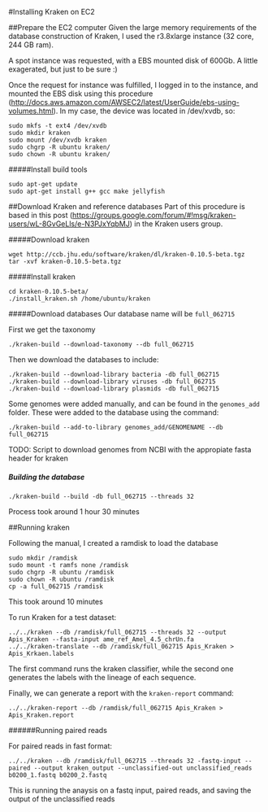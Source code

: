 #Installing Kraken on EC2

##Prepare the EC2 computer
Given the large memory requirements of the database construction of Kraken, I used the r3.8xlarge instance (32 core, 244 GB ram).

A spot instance was requested, with a EBS mounted disk of 600Gb. A little exagerated, but just to be sure :)

Once the request for instance was fulfilled, I logged in to the instance, and mounted the EBS disk using this procedure (http://docs.aws.amazon.com/AWSEC2/latest/UserGuide/ebs-using-volumes.html). In my case, the device was located in /dev/xvdb, so:

	sudo mkfs -t ext4 /dev/xvdb
	sudo mkdir kraken
	sudo mount /dev/xvdb kraken
	sudo chgrp -R ubuntu kraken/
	sudo chown -R ubuntu kraken/

#####Install build tools

	sudo apt-get update
	sudo apt-get install g++ gcc make jellyfish

##Download Kraken and reference databases
Part of this procedure is based in this post (https://groups.google.com/forum/#!msg/kraken-users/wL-8GvGeLls/e-N3PJxYqbMJ) in the Kraken users group.

#####Download kraken

	wget http://ccb.jhu.edu/software/kraken/dl/kraken-0.10.5-beta.tgz
	tar -xvf kraken-0.10.5-beta.tgz


#####Install kraken

	cd kraken-0.10.5-beta/
	./install_kraken.sh /home/ubuntu/kraken

#####Download databases
Our database name will be `full_062715`

First we get the taxonomy

	./kraken-build --download-taxonomy --db full_062715

Then we download the databases to include:

	./kraken-build --download-library bacteria -db full_062715
	./kraken-build --download-library viruses -db full_062715
	./kraken-build --download-library plasmids -db full_062715

Some genomes were added manually, and can be found in the `genomes_add` folder. These were added to the database using the command:

	./kraken-build --add-to-library genomes_add/GENOMENAME --db full_062715

TODO: Script to download genomes from NCBI with the appropiate fasta header for kraken

##### Building the database

	./kraken-build --build -db full_062715 --threads 32

Process took around 1 hour 30 minutes

##Running kraken

Following the manual, I created a ramdisk to load the database

	sudo mkdir /ramdisk
	sudo mount -t ramfs none /ramdisk
	sudo chgrp -R ubuntu /ramdisk
	sudo chown -R ubuntu /ramdisk
	cp -a full_062715 /ramdisk

This took around 10 minutes

To run Kraken for a test dataset:

	../../kraken --db /ramdisk/full_062715 --threads 32 --output Apis_Kraken --fasta-input ame_ref_Amel_4.5_chrUn.fa
	../../kraken-translate --db /ramdisk/full_062715 Apis_Kraken > Apis_Krkaen.labels

The first command runs the kraken classifier, while the second one generates the labels with the lineage of each sequence.

Finally, we can generate a report with the `kraken-report` command:

	../../kraken-report --db /ramdisk/full_062715 Apis_Kraken > Apis_Kraken.report

######Running paired reads

For paired reads in fast format:

	../../kraken --db /ramdisk/full_062715 --threads 32 -fastq-input --paired --output kraken_output --unclassified-out unclassified_reads b0200_1.fastq b0200_2.fastq

This is running the anaysis on a fastq input, paired reads, and saving the output of the unclassified reads
